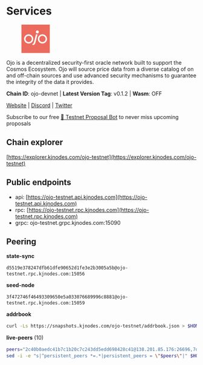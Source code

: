 # Services

<figure><img src="https://raw.githubusercontent.com/kj89/cosmos-images/main/logos/ojo.png" alt=""><figcaption></figcaption></figure>

Ojo is a decentralized security-first oracle network built  to support the Cosmos Ecosystem. Ojo will source price data  from a diverse catalog of on and off-chain sources and use  advanced security mechanisms to guarantee the integrity of the data it provides.

**Chain ID**: ojo-devnet | **Latest Version Tag**: v0.1.2 | **Wasm**: OFF

[Website](https://ojo.network) | [Discord](https://discord.gg/fd8Yrex8nC) | [Twitter](https://twitter.com/ojo_network)



Subscribe to our free [🤖 Testnet Proposal Bot](https://t.me/kjnodes_testnet_proposal_bot) to never miss upcoming proposals


## Chain explorer
[https://explorer.kjnodes.com/ojo-testnet](https://explorer.kjnodes.com/ojo-testnet)

## Public endpoints

* api: [https://ojo-testnet.api.kjnodes.com](https://ojo-testnet.api.kjnodes.com)
* rpc: [https://ojo-testnet.rpc.kjnodes.com](https://ojo-testnet.rpc.kjnodes.com)
* grpc: ojo-testnet.grpc.kjnodes.com:15090

## Peering

**state-sync**

```text
d5519e378247dfb61dfe90652d1fe3e2b3005a5b@ojo-testnet.rpc.kjnodes.com:15056
```

**seed-node**

```text
3f472746f46493309650e5a033076689996c8881@ojo-testnet.rpc.kjnodes.com:15059
```

**addrbook**
```bash
curl -Ls https://snapshots.kjnodes.com/ojo-testnet/addrbook.json > $HOME/.ojo/config/addrbook.json
```

**live-peers** (10)
```bash
peers="2c40b0aedc41b7c1b20c7c243dd5edd698428c41@138.201.85.176:26696,7d59fd87e149226d58d28846a17711ec8b89888c@65.109.122.105:60956,e73e29131fca25c0aa3da698f76ff708a361f16a@65.109.99.212:16656,f35a6ea4693d24d3727a8e866acab2a9faa2ddbc@91.223.3.144:26256,5d9be9cf3d5161e4891b96a956c3c83de6c0ae49@5.78.75.124:26656,affee2f485ca15c68c302ad98e8de41fcd0e71ba@162.19.238.49:26656,5af3d50dcc231884f3d3da3e3caecb0deef1dc5b@142.132.134.112:25356,f474a520009496972515f843cdb835fc7d663779@65.109.23.114:21656,59954989ec7cb0c12ec55128d142db1a274b4465@135.181.221.186:26656,d5519e378247dfb61dfe90652d1fe3e2b3005a5b@65.109.68.190:15056"
sed -i -e "s|^persistent_peers *=.*|persistent_peers = \"$peers\"|" $HOME/.ojo/config/config.toml
```
